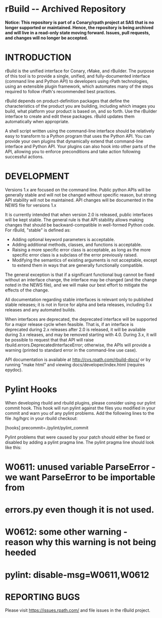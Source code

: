 # rBuild -- Archived Repository
**Notice: This repository is part of a Conary/rpath project at SAS that is no longer supported or maintained. Hence, the repository is being archived and will live in a read-only state moving forward. Issues, pull requests, and changes will no longer be accepted.**

INTRODUCTION
============

rBuild is the unified interface for Conary, rMake, and rBuilder.
The purpose of this tool is to provide a single, unified, and
fully-documented interface (command line and Python API) to
developers using rPath technologies, using an extensible plugin
framework, which automates many of the steps required to follow
rPath's recommended best practices.

rBuild depends on product-definition packages that define the
characteristics of the product you are building, including which
images you build, what platform your product is based on, and
so forth.  Use the rBuilder interface to create and edit these
packages.  rBuild updates them automatically when appropriate.

A shell script written using the command-line interface should be
relatively easy to transform to a Python program that uses the Python
API.  You can provide your own plugins that dynamically extend that
command-line interface and Python API.  Your plugins can also hook
into other parts of the API, allowing you to enforce preconditions
and take action following successful actions.


DEVELOPMENT
===========

Versions 1.x are focused on the command line.  Public python
APIs will be generally stable and will not be changed without
specific reason, but strong API stability will not be maintained.
API changes will be documented in the NEWS file for versions 1.x

It is currently intended that when version 2.0 is released, public
interfaces will be kept stable.  The general rule is that API
stability allows making changes that should be backward-compatible
in well-formed Python code.  For rBuild, "stable" is defined as:
 *  Adding optional keyword parameters is acceptable.
 *  Adding additional methods, classes, and functions is
    acceptable.
 *  Raising a more specific error class is acceptable, as
    long as the more specific error class is a subclass of
    the error previously raised.
 *  Modifying the semantics of existing arguments is not
    acceptable, except to extend them in ways that are
    generally functionally compatible.

The general exception is that if a significant functional bug
cannot be fixed without an interface change, the interface may
be changed (and the change noted in the NEWS file), and we will
make our best effort to mitigate the effects of the change.

All documentation regarding stable interfaces is relevant
only to published stable releases; it is not in force for alpha
and beta releases, including 0.x releases and any automated builds.

When interfaces are deprecated, the deprecated interface will be
supported for a major release cycle when feasible.  That is, if an
interface is deprecated during 2.x releases after 2.0 is released,
it will be available during 3.x releases, and may be removed starting
with 4.0.  During 3.x, it will be possible to request that that
API will raise rbuild.errors.DeprecatedInterfaceError; otherwise,
the APIs will provide a warning (printed to standard error in the
command-line use case).

API documentation is available at http://cvs.rpath.com/rbuild-docs/
or by running "make html" and viewing docs/developer/index.html (requires
epydoc).


Pylint Hooks
============

When developing rbuild and rbuild plugins, please consider using our
pylint commit hook.  This hook will run pylint against the files
you modified in your commit and warn you of any pylint problems.
Add the following lines to the file .hg/hgrc in your rbuild checkout:

[hooks]
precommit=./pylint/pylint_commit

Pylint problems that were caused by your patch should either be fixed
or disabled by adding a pylint pragma line.  The pylint pragma line
should look like this:

# W0611: unused variable ParseError - we want ParseError to be importable from
# errors.py even though it is not used.
# W0612: some other warning - reason why this warning is not being heeded
# pylint: disable-msg=W0611,W0612


REPORTING BUGS
==============

Please visit https://issues.rpath.com/ and file issues in the rBuild
project.
